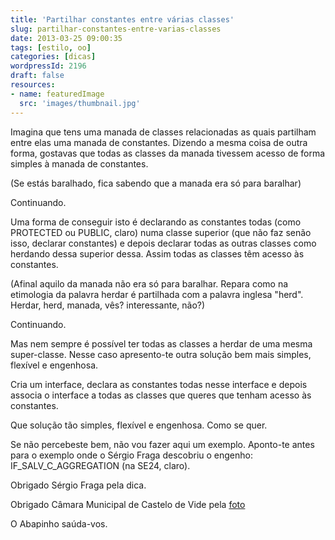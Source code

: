```yaml
---
title: 'Partilhar constantes entre várias classes'
slug: partilhar-constantes-entre-varias-classes
date: 2013-03-25 09:00:35
tags: [estilo, oo]
categories: [dicas]
wordpressId: 2196
draft: false
resources:
- name: featuredImage
  src: 'images/thumbnail.jpg'
---
```

Imagina que tens uma manada de classes relacionadas as quais partilham entre elas uma manada de constantes. Dizendo a mesma coisa de outra forma, gostavas que todas as classes da manada tivessem acesso de forma simples à manada de constantes.

(Se estás baralhado, fica sabendo que a manada era só para baralhar)

Continuando.

<!--more-->

Uma forma de conseguir isto é declarando as constantes todas (como PROTECTED ou PUBLIC, claro) numa classe superior (que não faz senão isso, declarar constantes) e depois declarar todas as outras classes como herdando dessa superior dessa. Assim todas as classes têm acesso às constantes.

(Afinal aquilo da manada não era só para baralhar. Repara como na etimologia da palavra herdar é partilhada com a palavra inglesa "herd". Herdar, herd, manada, vês? interessante, não?)

Continuando.

Mas nem sempre é possível ter todas as classes a herdar de uma mesma super-classe. Nesse caso apresento-te outra solução bem mais simples, flexível e engenhosa.

Cria um interface, declara as constantes todas nesse interface e depois associa o interface a todas as classes que queres que tenham acesso às constantes.

Que solução tão simples, flexível e engenhosa. Como se quer.

Se não percebeste bem, não vou fazer aqui um exemplo. Aponto-te antes para o exemplo onde o Sérgio Fraga descobriu o engenho: IF_SALV_C_AGGREGATION (na SE24, claro).

Obrigado Sérgio Fraga pela dica.

Obrigado Câmara Municipal de Castelo de Vide pela [foto][1]

O Abapinho saúda-vos.

   [1]: https://www.flickr.com/photos/cm_castelo_vide/
